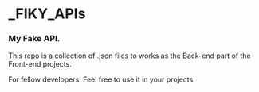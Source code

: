 # _FIKY_APIs

### My Fake API.

This repo is a collection of .json files to works as the Back-end part of the Front-end projects.

For fellow developers: Feel free to use it in your projects.
